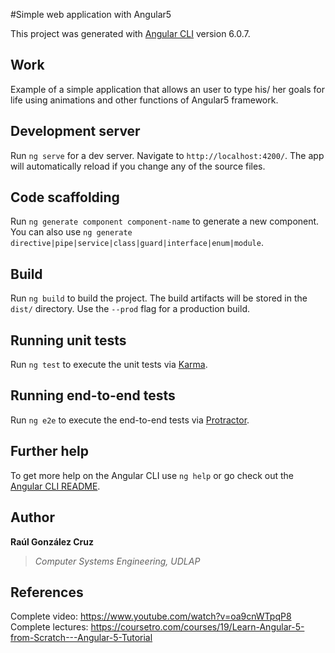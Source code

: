 #Simple web application with Angular5

This project was generated with [Angular CLI](https://github.com/angular/angular-cli) version 6.0.7.

## Work
Example of a simple application that allows an user to type his/ her goals for life using animations and other functions of Angular5 framework.

## Development server

Run `ng serve` for a dev server. Navigate to `http://localhost:4200/`. The app will automatically reload if you change any of the source files.

## Code scaffolding

Run `ng generate component component-name` to generate a new component. You can also use `ng generate directive|pipe|service|class|guard|interface|enum|module`.

## Build

Run `ng build` to build the project. The build artifacts will be stored in the `dist/` directory. Use the `--prod` flag for a production build.

## Running unit tests

Run `ng test` to execute the unit tests via [Karma](https://karma-runner.github.io).

## Running end-to-end tests

Run `ng e2e` to execute the end-to-end tests via [Protractor](http://www.protractortest.org/).

## Further help

To get more help on the Angular CLI use `ng help` or go check out the [Angular CLI README](https://github.com/angular/angular-cli/blob/master/README.md).

## Author
**Raúl González Cruz**
>*Computer Systems Engineering, UDLAP*

## References
Complete video: https://www.youtube.com/watch?v=oa9cnWTpqP8
Complete lectures: https://coursetro.com/courses/19/Learn-Angular-5-from-Scratch---Angular-5-Tutorial